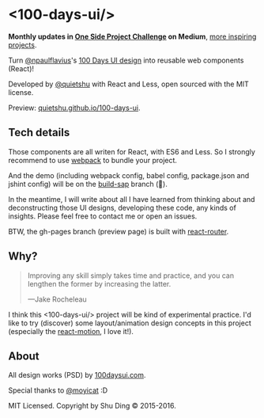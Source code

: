 # <100-days-ui/>

**Monthly updates in [One Side Project Challenge](https://medium.com/one-side-project-challenge) on Medium**, [more inspiring projects](https://medium.com/one-side-project-challenge/50-inspiring-side-projects-to-follow-in-2016-69f3e5e57048).

Turn [@npaulflavius](https://twitter.com/npaulflavius)'s [100 Days UI design](http://www.100daysui.com/) into reusable web components (React)!

Developed by [@quietshu](https://github.com/quietshu) with React and Less, open sourced with the MIT license.

Preview: [quietshu.github.io/100-days-ui](http://quietshu.github.io/100-days-ui/).

## Tech details

Those components are all writen for React, with ES6 and Less. So I strongly recommend to use [webpack](https://github.com/webpack/webpack) to bundle your project. 

And the demo (including webpack config, babel config, package.json and jshint config) will be on the [build-sap](https://github.com/quietshu/100-days-ui/tree/build-sap) branch (:construction:). 

In the meantime, I will write about all I have learned from thinking about and deconstructing those UI designs, developing these code, any kinds of insights. Please feel free to contact me or open an issues. 

BTW, the gh-pages branch (preview page) is built with [react-router](https://github.com/rackt/react-router). 

## Why?

> Improving any skill simply takes time and practice, and you can lengthen the former by increasing the latter. 
>
> —Jake Rocheleau

I think this <100-days-ui/> project will be kind of experimental practice. I'd like to try (discover) some layout/animation design concepts in this project (especially the [react-motion](https://github.com/chenglou/react-motion), I love it!). 

## About

All design works (PSD) by [100daysui.com](http://www.100daysui.com/). 

Special thanks to [@moyicat](https://medium.com/@moyicat) :D

MIT Licensed. Copyright by Shu Ding © 2015-2016. 
